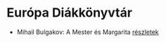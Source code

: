 # Európa Diákkönyvtár

- Mihail Bulgakov: A Mester és Margarita [részletek](_details/Mihail%20Bulgakov.md#id_275)